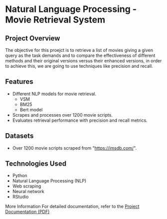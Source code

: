 # Natural Language Processing - Movie Retrieval System

## Project Overview

The objective for this proejct is to retrieve a list of movies giving a given query as the task demands and to compare the effectiveness of different methods and their original versions versus their enhanced versions, in order to achieve this, we are going to use techniques like precision and recall.

## Features

- Different NLP models for movie retrieval.
  - VSM
  - BM25
  - Bert model
- Scrapes and processes over 1200 movie scripts.
- Evaluates retrieval performance with precision and recall metrics.

## Datasets

- Over 1200 movie scripts scraped from "https://imsdb.com/". 

## Technologies Used

- Python
- Natural Language Processing (NLP)
- Web scraping
- Neural network
- RStudio


More Information
For detailed documentation, refer to the [Project Documentation (PDF)](./documentation.pdf)
